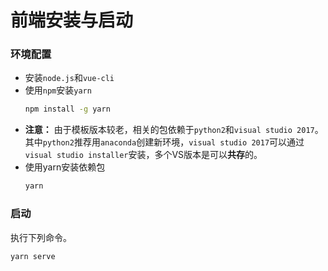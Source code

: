 # 前端安装与启动

### 环境配置
- 安装`node.js`和`vue-cli`
- 使用`npm`安装`yarn`
  ```bash
  npm install -g yarn
  ```
- **注意：** 由于模板版本较老，相关的包依赖于`python2`和`visual studio 2017`。其中`python2`推荐用`anaconda`创建新环境，`visual studio 2017`可以通过`visual studio installer`安装，多个VS版本是可以**共存**的。
- 使用yarn安装依赖包
  ```bash
  yarn
  ```
### 启动
执行下列命令。
```bash
yarn serve
```